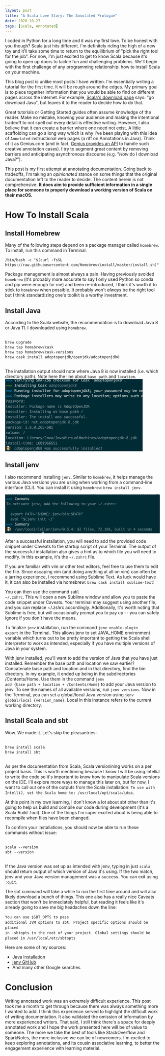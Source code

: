 ```yaml
---
layout: post
title: "A Scala Love Story: The Annotated Prologue"
date: 2020-10-27
tags: [Scala, Annotated]
---
```

I coded in Python for a long time and it was my first love. To be honest with you though? Scala just hits different. I'm definitely riding the high of a new toy and it'll take some time to return to the equilibrium of "pick the right tool for the job". For now, I'm just excited to get to know Scala because it's going to open up doors to tackle fun and challenging problems. We'll begin with the first challenge of any programming relationship: how to install Scala on your machine.
<!--more-->

This blog post is unlike most posts I have written. I'm essentially writing a tutorial for the first time. It will be rough around the edges. My primary goal is to piece together information that you would be able to find on different pages across the internet. For example, [Scala's download page](https://www.scala-lang.org/download/) says: "go download Java", but leaves it to the reader to decide how to do that.

Great tutorials or Getting Started guides often assume knowledge of the reader. Make no mistake, knowing your audience and making the intentional tradeoff to not spell out every detail is effective writing. However, I also believe that it can create a barrier where one need not exist. A little scaffolding can go a long way which is why I've been playing with this idea of `Annotated` instructional web pages (a riff on Annotations in Java). Think of it as Genius.com (and in fact, [Genius provides an API](https://genius.com/developers) to handle such creative annotation cases). I try to augment great content by removing barriers and anticipating asynchronous discourse (e.g. "_How_ do I download Java?").

This post is my first attempt at annotating documentation. Going back to tradeoffs, I'm taking an _opinionated_ stance on some things that the original documentation left to the reader to decide. The content herein is not comprehensive. **It does aim to provide sufficient information in a single place for someone to properly download a working version of Scala on their macOS.**

# How To Install Scala
## Install Homebrew
Many of the following steps depend on a package manager called <code class="language-markup">homebrew</code>. To install, run this command in Terminal:
<pre><code class="language-bash">/bin/bash -c "$(curl -fsSL https://raw.githubusercontent.com/Homebrew/install/master/install.sh)"</code></pre>

Package management is almost always a pain. Having previously avoided <code class="language-markup">homebrew</code> (it's probably more accurate to say I only used Python so conda and pip were enough for me) and been re-introduced, I think it's worth it to stick to <code class="language-markup">homebrew</code> when possible. It probably won't _always_ be the right tool but I think standardizing one's toolkit is a worthy investment.

## Install Java
According to the Scala website, the recommendation is to download Java 8 or Java 11. I downloaded using <code class="language-markup">homebrew</code>.
<pre>
<code class="language-bash"> 
brew upgrade
brew tap homebrew/cask
brew tap homebrew/cask-versions
brew cask install adoptopenjdk/openjdk/adoptopenjdk8
</code>
</pre>

The installation output should note where Java 8 is now installed (i.e. which directory path). Note here the line about <code class="language-markup">base path</code> and <code class="language-markup">location</code>.
![Screenshot showing the base path and location lines from terminal](/static/media/adoptopenjdk8-install.png "base path and location")

## Install jenv
I also recommend installing <code class="language-markup">jenv</code>. Similar to <code class="language-markup">homebrew</code>, it helps manage the various Java versions you are using when working from a command-line interface (CLI). You can install it using <code class="language-markup">homebrew</code>: <code class="language-markup">brew install jenv</code>.

![Screenshot showing the code that is needed to complete jenv installation](/static/media/jenv-caveat.png "jenv code to add to terminal startup script")

After a successful installation, you will need to add the provided code snippet under Caveats to the startup script of your Terminal. The output of the successful installation also gives a hint as to which file you will need to modify. In this example, it's the <code class="language-markup">~/.zshrc</code> file. 

If you are familiar with vim or other text editors, feel free to use them to edit the file. Since escaping vim (and doing anything at all on vim) can often be a jarring experience, I recommend using Sublime Text. As luck would have it, it can also be installed via homebrew: <code class="language-bash">brew cask install sublime-text</code>!

You can then use the command <code class="language-bash">subl ~/.zshrc</code>. This will open a new Sublime window and allow you to paste the code snippet under Caveats. Your terminal may suggest using another file, and you can replace ~/.zshrc accordingly. Additionally, it's worth noting that Sublime is free, but will occasionally prompt you to pay up -- you can safely ignore if you don't have the means.

To finalize <code class="language-markup">jenv</code> installation, run the command <code class="language-bash">jenv enable-plugin export</code> in the Terminal. This allows jenv to set JAVA_HOME environment variable which turns out to be pretty important to getting the Scala shell interpreter to work as intended, especially if you have multiple versions of Java in your system.

With jenv installed, you'll want to add the version of Java that you have just installed. Remember the base path and location we saw earlier? Concatenate base path and location and in that directory, find the bin directory. In my example, it ended up being in the subdirectories /Contents/Home. Use them in the command <code class="language-bash">jenv add {base path + location + /Contents/Home}</code> to add your Java version to jenv. To see the names of all available versions, run <code class="language-bash">jenv versions</code>. Now in the Terminal, you can set a global/local Java version using <code class="language-bash">jenv global/local {version_name}</code>. Local in this instance refers to the current working directory.

## Install Scala and sbt
Wow. We made it. Let's skip the pleasantries:
<pre>
<code class="language-bash"> 
brew install scala
brew install sbt
</code>
</pre>

As per the documentation from Scala, Scala versionining works on a per project basis. This is worth mentioning because I know I will be using IntelliJ to write the code so it's important to know how to manipulate Scala versions on the IDE. I'll explore more ways to manage this later on, but for now, I want to call out one of the outputs from the Scala installation:
<code class="language-markup">To use with IntelliJ, set the Scala home to:
  /usr/local/opt/scala/idea</code>.

At this point in my own learning, I don't know a lot about sbt other than it's going to help us build and compile our code during development (it's a *S*cala *B*uild *T*ool). One of the things I'm super excited about is being able to recompile when files have been changed.

To confirm your installations, you should now be able to run these commands without issue:
<pre>
<code class="language-bash"> 
scala --version
sbt --version
</code>
</pre>

If the Java version was set up as intended with jenv, typing in just `scala` should return output of which version of Java it's using. If the two match, jenv and your Java version management was a success. You can exit using `:quit`.

The sbt command will take a while to run the first time around and will also likely download a bunch of things. This one also has a really nice Caveats section that won't be immediately helpful, but reading it feels like it's already going to save me big headaches down the line:

<code class="language-markup">You can use $SBT_OPTS to pass additional JVM options to sbt.
Project specific options should be placed in .sbtopts in the root of your project.
Global settings should be placed in /usr/local/etc/sbtopts</code>

Here are some of my sources:
* [Java Installation](https://stackoverflow.com/a/54254068)
* [jenv GitHub](https://github.com/jenv/jenv)
* And many other Google searches.

# Conclusion
Writing annotated work was an extremely difficult experience. This post took me a month to get through because there was always something more I wanted to add. I think this experience served to highlight the difficult work of writing documentation. It also validated the omission of information by more experienced writers. That said, I still think there's a space for deeply annotated work and I hope the work presented here will be of value to someone. The more we take the best of tools like StackOverflow and SparkNotes, the more inclusive we can be of newcomers. I'm excited to keep exploring annotations, and its cousin associative learning, to better the engagement experience with learning material.
